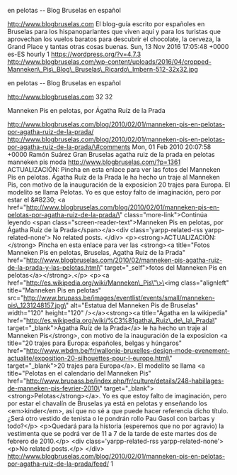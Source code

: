 en pelotas -- Blog Bruselas en español

http://www.blogbruselas.com El blog-guía escrito por españoles en
Bruselas para los hispanoparlantes que viven aquí y para los turistas
que aprovechan los vuelos baratos para descubrir el chocolate, la
cerveza, la Grand Place y tantas otras cosas buenas. Sun, 13 Nov 2016
17:05:48 +0000 es-ES hourly 1 https://wordpress.org/?v=4.7.3
http://www.blogbruselas.com/wp-content/uploads/2016/04/cropped-Manneken\_Pis\_Blog\_Bruselas\_Ricardo\_Imbern-512-32x32.jpg

en pelotas -- Blog Bruselas en español

http://www.blogbruselas.com 32 32

Manneken Pis en pelotas, por Ágatha Ruíz de la Prada

http://www.blogbruselas.com/blog/2010/02/01/manneken-pis-en-pelotas-por-agatha-ruiz-de-la-prada/
http://www.blogbruselas.com/blog/2010/02/01/manneken-pis-en-pelotas-por-agatha-ruiz-de-la-prada/\#comments
Mon, 01 Feb 2010 20:07:58 +0000 Ramón Suárez Gran Bruselas agatha ruiz
de la prada en pelotas manneken pis moda
http://www.blogbruselas.com/?p=1361 ACTUALIZACIÓN: Pincha en esta enlace
para ver las fotos del Manneken Pis en pelotas. Ágatha Ruíz de la Prada
le ha hecho un traje al Manneken Pis, con motivo de la inauguración de
la exposicion 20 trajes para Europa. El modelito se llama Pelotas. Yo es
que estoy falto de imaginación, pero por estar el &\#8230; \<a
href=\"http://www.blogbruselas.com/blog/2010/02/01/manneken-pis-en-pelotas-por-agatha-ruiz-de-la-prada/\"
class=\"more-link\"\>Continúa leyendo \<span
class=\"screen-reader-text\"\>Manneken Pis en pelotas, por Ágatha Ruíz
de la Prada\</span\>\</a\>\<div class=\'yarpp-related-rss
yarpp-related-none\'\> No related posts. \</div\>
\<p\>\<strong\>ACTUALIZACIÓN:\</strong\> Pincha en esta enlace para ver
las \<strong\>\<a title=\"Fotos Manneken Pis en pelotas, Bruselas,
Agatha Ruiz de la Prada\"
href=\"http://www.blogbruselas.com/2010/02/manneken-pis-agatha-ruiz-de-la-prada-y-las-pelotas.html\"
target=\"\_self\"\>fotos del Manneken Pis en
pelotas\</a\>\</strong\>.\</p\> \<p\>\<a
href=\"http://es.wikipedia.org/wiki/Manneken\_Pis\"\>\<img
class=\"alignleft\" title=\"Manneken Pis en pelotas\"
src=\"http://www.brupass.be/images/eventlist/events/small/manneken-pis\_1231248157.jpg\"
alt=\"Estatua del Manneken Pis de Bruselas\" width=\"120\"
height=\"120\" /\>\</a\>\<strong\>\<a title=\"Ágatha en la wikipedia\"
href=\"http://es.wikipedia.org/wiki/%C3%81gatha\_Ruiz\_de\_la\_Prada\"
target=\"\_blank\"\>Ágatha Ruíz de la Prada\</a\> le ha hecho un traje
al Manneken Pis\</strong\>, con motivo de la inauguración de la
exposicion \<a title=\"20 trajes para Europa: españoles, belgas y
húngaros\"
href=\"http://www.wbdm.be/fr/wallonie-bruxelles-design-mode-evenement-actualite/exposition-20-silhouettes-pour-l-europe.html\"
target=\"\_blank\"\>20 trajes para Europa\</a\>. El modelito se llama
\<a title=\"Pelotas en el calendario del Manneken Pis\"
href=\"http://www.brupass.be/index.php/fr/culture/details/248-habillages-de-manneken-pis-fevrier-2010\"
target=\"\_blank\"\>\<strong\>Pelotas\</strong\>\</a\>. Yo es que estoy
falto de imaginación, pero por estar el chavalín de Bruselas ya está en
pelotas y enseñando los \<em\>kinder\</em\>, así que no sé a que puede
hacer referencia dicho título. ¿Será otro vestido de tenista o le
pondrán rollo Pau Gasol con barbas y todo?\</p\> \<p\>Quedará para la
historia (esperemos que no por agravio) la vestimenta que se podrá ver
de 11 a 7 de la tarde de este martes dos de febrero de 2010.\</p\> \<div
class=\'yarpp-related-rss yarpp-related-none\'\> \<p\>No related
posts.\</p\> \</div\>
http://www.blogbruselas.com/blog/2010/02/01/manneken-pis-en-pelotas-por-agatha-ruiz-de-la-prada/feed/
1
